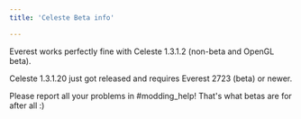 ```yaml
---
title: 'Celeste Beta info'

---
```


Everest works perfectly fine with Celeste 1.3.1.2 (non-beta and OpenGL beta).  

Celeste 1.3.1.20 just got released and requires Everest 2723 (beta) or newer.  

Please report all your problems in #modding_help! That's what betas are for after all :)  
